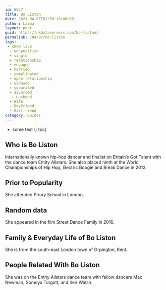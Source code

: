 ```yaml
---
id: 6527
title: Bo Liston
date: 2021-04-07T01:50:10+00:00
author: Laima
layout: post
guid: https://ukdataservers.com/bo-liston/
permalink: /04/07/bo-liston
tags:
 - show love
  - unspecified
  - single
  - relationship
  - engaged
  - married
  - complicated
  - open relationship
  - widowed
  - separated
  - divorced
   - Husband
  - Wife
  - Boyfriend
  - Girlfriend
category: Guides
---
```


* some text
{: toc}


## Who is Bo Liston
                  
                  
                  
Internationally known hip-hop dancer and finalist on Britain&#8217;s Got Talent with the dance team Entity Allstars. She also placed ninth at the World Championships of Hip Hop, Electric Boogie and Break Dance in 2013.
                  
              
            
              
            
                
                
                
## Prior to Popularity
                  
                  
                  
She attended Priory School in London.
                  
              
            
              
            
                
                
                
## Random data
                  
                  
                  
She appeared in the film Street Dance Family in 2016.
                  
              
            
              
            
                
                
                
## Family & Everyday Life of Bo Liston
                  
                  
                  
She is from the south-east London town of Orpington, Kent.
                  
              
            
              
            
                
                
                
## People Related With Bo Liston
                  
                  
                  
She was on the Entity Allstars dance team with fellow dancers Max Newman, Somoya Turgott, and Keir Walsh.
                  
              
            
              
            
                
              
            
              
              
            
            
              
            
          
          
          